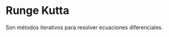 # Runge Kutta
 
Son métodos iterativos para resolver ecuaciones diferenciales.
<!--stackedit_data:
eyJoaXN0b3J5IjpbLTgyODAwMDU4N119
-->